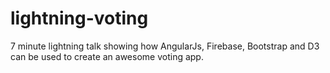 lightning-voting
=================

7 minute lightning talk showing how AngularJs, Firebase, Bootstrap and D3 can be used to create an awesome voting app.
